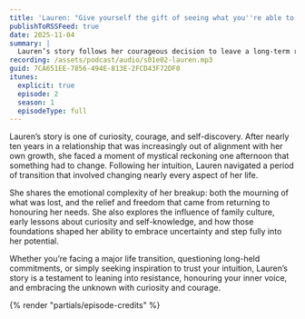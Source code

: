 ```yaml
---
title: 'Lauren: "Give yourself the gift of seeing what you''re able to create"'
publishToRSSFeed: true
date: 2025-11-04
summary: |
  Lauren’s story follows her courageous decision to leave a long-term relationship, trust her intuition, and transform nearly every part of her life in pursuit of authenticity, freedom, and self-discovery.
recording: /assets/podcast/audio/s01e02-lauren.mp3
guid: 7CA651EE-7856-494E-813E-2FCD43F72DF0
itunes:
  explicit: true
  episode: 2
  season: 1
  episodeType: full
---
```


Lauren’s story is one of curiosity, courage, and self-discovery. After nearly ten years in a relationship that was increasingly out of alignment with her own growth, she faced a moment of mystical reckoning one afternoon that something had to change. Following her intuition, Lauren navigated a period of transition that involved changing nearly every aspect of her life.

She shares the emotional complexity of her breakup: both the mourning of what was lost, and the relief and freedom that came from returning to honouring her needs. She also explores the influence of family culture, early lessons about curiosity and self-knowledge, and how those foundations shaped her ability to embrace uncertainty and step fully into her potential.

Whether you’re facing a major life transition, questioning long-held commitments, or simply seeking inspiration to trust your intuition, Lauren’s story is a testament to leaning into resistance, honouring your inner voice, and embracing the unknown with curiosity and courage.

{% render "partials/episode-credits" %}

